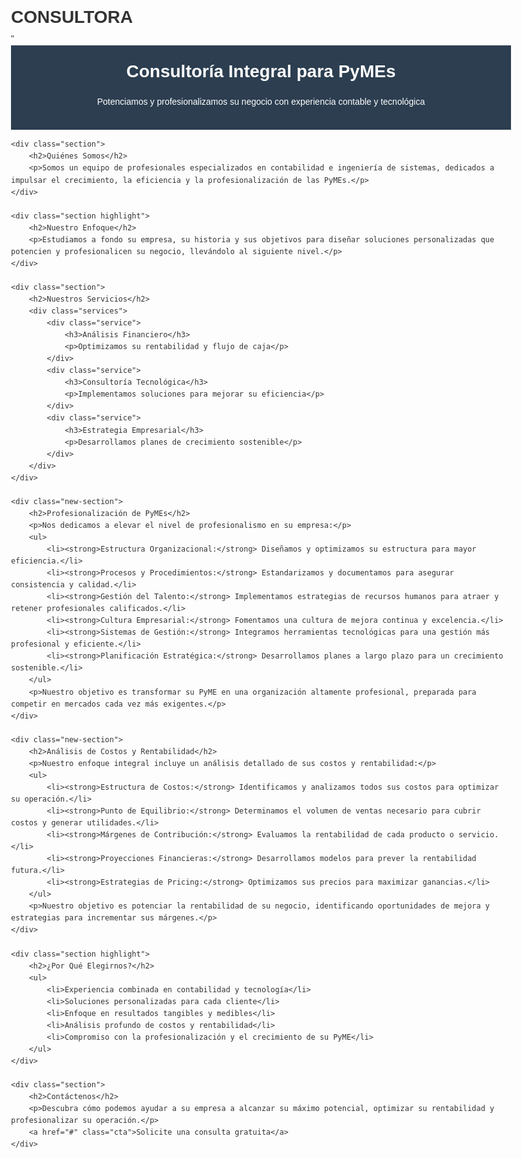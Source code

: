 # CONSULTORA 
<!DOCTYPE html>
<html lang="es">
<head>
    <meta charset="UTF-8">
    <meta name="viewport" content="width=device-width, initial-scale=1.0">
    <title>Consultoría Integral para PyMEs</title>"
    <style>
        body {
            font-family: Arial, sans-serif;
            line-height: 1.6;
            color: #333;
            max-width: 800px;
            margin: 0 auto;
            padding: 20px;
        }
        .header {
            background-color: #2c3e50;
            color: white;
            padding: 20px;
            text-align: center;
        }
        .section {
            margin-bottom: 30px;
        }
        h1 {
            margin: 0;
        }
        h2 {
            color: #2c3e50;
        }
        .highlight {
            background-color: #ecf0f1;
            padding: 15px;
            border-radius: 5px;
        }
        .services {
            display: flex;
            justify-content: space-between;
            flex-wrap: wrap;
        }
        .service {
            flex-basis: 30%;
            margin-bottom: 20px;
        }
        .cta {
            background-color: #27ae60;
            color: white;
            padding: 10px 20px;
            text-decoration: none;
            display: inline-block;
            border-radius: 5px;
        }
        .new-section {
            border-left: 4px solid #3498db;
            padding-left: 15px;
            margin-top: 20px;
        }
    </style>
</head>
<body>
    <div class="header">
        <h1>Consultoría Integral para PyMEs</h1>
        <p>Potenciamos y profesionalizamos su negocio con experiencia contable y tecnológica</p>
    </div>

    <div class="section">
        <h2>Quiénes Somos</h2>
        <p>Somos un equipo de profesionales especializados en contabilidad e ingeniería de sistemas, dedicados a impulsar el crecimiento, la eficiencia y la profesionalización de las PyMEs.</p>
    </div>

    <div class="section highlight">
        <h2>Nuestro Enfoque</h2>
        <p>Estudiamos a fondo su empresa, su historia y sus objetivos para diseñar soluciones personalizadas que potencien y profesionalicen su negocio, llevándolo al siguiente nivel.</p>
    </div>

    <div class="section">
        <h2>Nuestros Servicios</h2>
        <div class="services">
            <div class="service">
                <h3>Análisis Financiero</h3>
                <p>Optimizamos su rentabilidad y flujo de caja</p>
            </div>
            <div class="service">
                <h3>Consultoría Tecnológica</h3>
                <p>Implementamos soluciones para mejorar su eficiencia</p>
            </div>
            <div class="service">
                <h3>Estrategia Empresarial</h3>
                <p>Desarrollamos planes de crecimiento sostenible</p>
            </div>
        </div>
    </div>

    <div class="new-section">
        <h2>Profesionalización de PyMEs</h2>
        <p>Nos dedicamos a elevar el nivel de profesionalismo en su empresa:</p>
        <ul>
            <li><strong>Estructura Organizacional:</strong> Diseñamos y optimizamos su estructura para mayor eficiencia.</li>
            <li><strong>Procesos y Procedimientos:</strong> Estandarizamos y documentamos para asegurar consistencia y calidad.</li>
            <li><strong>Gestión del Talento:</strong> Implementamos estrategias de recursos humanos para atraer y retener profesionales calificados.</li>
            <li><strong>Cultura Empresarial:</strong> Fomentamos una cultura de mejora continua y excelencia.</li>
            <li><strong>Sistemas de Gestión:</strong> Integramos herramientas tecnológicas para una gestión más profesional y eficiente.</li>
            <li><strong>Planificación Estratégica:</strong> Desarrollamos planes a largo plazo para un crecimiento sostenible.</li>
        </ul>
        <p>Nuestro objetivo es transformar su PyME en una organización altamente profesional, preparada para competir en mercados cada vez más exigentes.</p>
    </div>

    <div class="new-section">
        <h2>Análisis de Costos y Rentabilidad</h2>
        <p>Nuestro enfoque integral incluye un análisis detallado de sus costos y rentabilidad:</p>
        <ul>
            <li><strong>Estructura de Costos:</strong> Identificamos y analizamos todos sus costos para optimizar su operación.</li>
            <li><strong>Punto de Equilibrio:</strong> Determinamos el volumen de ventas necesario para cubrir costos y generar utilidades.</li>
            <li><strong>Márgenes de Contribución:</strong> Evaluamos la rentabilidad de cada producto o servicio.</li>
            <li><strong>Proyecciones Financieras:</strong> Desarrollamos modelos para prever la rentabilidad futura.</li>
            <li><strong>Estrategias de Pricing:</strong> Optimizamos sus precios para maximizar ganancias.</li>
        </ul>
        <p>Nuestro objetivo es potenciar la rentabilidad de su negocio, identificando oportunidades de mejora y estrategias para incrementar sus márgenes.</p>
    </div>

    <div class="section highlight">
        <h2>¿Por Qué Elegirnos?</h2>
        <ul>
            <li>Experiencia combinada en contabilidad y tecnología</li>
            <li>Soluciones personalizadas para cada cliente</li>
            <li>Enfoque en resultados tangibles y medibles</li>
            <li>Análisis profundo de costos y rentabilidad</li>
            <li>Compromiso con la profesionalización y el crecimiento de su PyME</li>
        </ul>
    </div>

    <div class="section">
        <h2>Contáctenos</h2>
        <p>Descubra cómo podemos ayudar a su empresa a alcanzar su máximo potencial, optimizar su rentabilidad y profesionalizar su operación.</p>
        <a href="#" class="cta">Solicite una consulta gratuita</a>
    </div>
</body>
</html>
